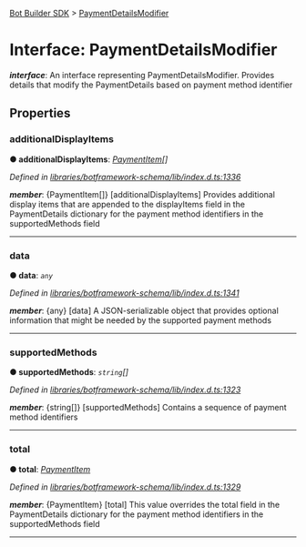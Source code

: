 [Bot Builder SDK](../README.md) > [PaymentDetailsModifier](../interfaces/botbuilder.paymentdetailsmodifier.md)



# Interface: PaymentDetailsModifier

*__interface__*: An interface representing PaymentDetailsModifier. Provides details that modify the PaymentDetails based on payment method identifier



## Properties
<a id="additionaldisplayitems"></a>

###  additionalDisplayItems

**●  additionalDisplayItems**:  *[PaymentItem](botbuilder.paymentitem.md)[]* 

*Defined in [libraries/botframework-schema/lib/index.d.ts:1336](https://github.com/Microsoft/botbuilder-js/blob/ce808e0/libraries/botframework-schema/lib/index.d.ts#L1336)*


*__member__*: {PaymentItem[]} [additionalDisplayItems] Provides additional display items that are appended to the displayItems field in the PaymentDetails dictionary for the payment method identifiers in the supportedMethods field





___

<a id="data"></a>

###  data

**●  data**:  *`any`* 

*Defined in [libraries/botframework-schema/lib/index.d.ts:1341](https://github.com/Microsoft/botbuilder-js/blob/ce808e0/libraries/botframework-schema/lib/index.d.ts#L1341)*


*__member__*: {any} [data] A JSON-serializable object that provides optional information that might be needed by the supported payment methods





___

<a id="supportedmethods"></a>

###  supportedMethods

**●  supportedMethods**:  *`string`[]* 

*Defined in [libraries/botframework-schema/lib/index.d.ts:1323](https://github.com/Microsoft/botbuilder-js/blob/ce808e0/libraries/botframework-schema/lib/index.d.ts#L1323)*


*__member__*: {string[]} [supportedMethods] Contains a sequence of payment method identifiers





___

<a id="total"></a>

###  total

**●  total**:  *[PaymentItem](botbuilder.paymentitem.md)* 

*Defined in [libraries/botframework-schema/lib/index.d.ts:1329](https://github.com/Microsoft/botbuilder-js/blob/ce808e0/libraries/botframework-schema/lib/index.d.ts#L1329)*


*__member__*: {PaymentItem} [total] This value overrides the total field in the PaymentDetails dictionary for the payment method identifiers in the supportedMethods field





___


